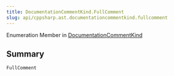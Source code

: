 ```yaml
---
title: DocumentationCommentKind.FullComment
slug: api/cppsharp.ast.documentationcommentkind.fullcomment
---
```

Enumeration Member in [DocumentationCommentKind](/api/cppsharp/ast/documentationcommentkind)

## Summary



```csharp
FullComment
```

